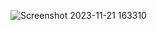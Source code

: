 ![Screenshot 2023-11-21 163310](https://github.com/krishnaprakash-skcet/React-727722EUCY022-cc-1/assets/151620428/80ce91ef-b300-4c8e-891d-4a86aee255fd)
